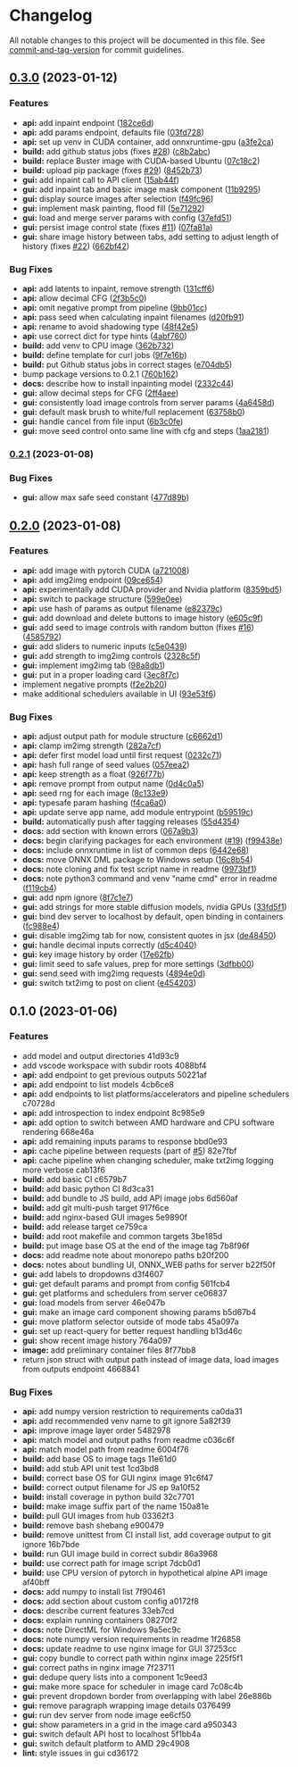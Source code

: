 # Changelog

All notable changes to this project will be documented in this file. See [commit-and-tag-version](https://github.com/absolute-version/commit-and-tag-version) for commit guidelines.

## [0.3.0](https://github.com/ssube/onnx-web/compare/v0.2.1...v0.3.0) (2023-01-12)


### Features

* **api:** add inpaint endpoint ([182ce6d](https://github.com/ssube/onnx-web/commit/182ce6de90361c2eb5d47861ab13570c8186db18))
* **api:** add params endpoint, defaults file ([03fd728](https://github.com/ssube/onnx-web/commit/03fd728ab049187274c7208f530eaa9755d6ae98))
* **api:** set up venv in CUDA container, add onnxruntime-gpu ([a3fe2ca](https://github.com/ssube/onnx-web/commit/a3fe2ca559e8c668b44220b41c4cdd2ada317e01))
* **build:** add github status jobs (fixes [#28](https://github.com/ssube/onnx-web/issues/28)) ([c8b2abc](https://github.com/ssube/onnx-web/commit/c8b2abc110059d71b400aec30e3746b11c1b342d))
* **build:** replace Buster image with CUDA-based Ubuntu ([07c18c2](https://github.com/ssube/onnx-web/commit/07c18c2245ec6f0063ed2278976c6704dd7f1404))
* **build:** upload pip package (fixes [#29](https://github.com/ssube/onnx-web/issues/29)) ([8452b73](https://github.com/ssube/onnx-web/commit/8452b7384cb4ee4a50b7887cf0fadbd6e2c9d684))
* **gui:** add inpaint call to API client ([15ab44f](https://github.com/ssube/onnx-web/commit/15ab44f2ad03fa691b8b9df6edc426d8f0cb71ce))
* **gui:** add inpaint tab and basic image mask component ([11b9295](https://github.com/ssube/onnx-web/commit/11b9295efc8ebe8edac445e25a92cba8e143baae))
* **gui:** display source images after selection ([f49fc96](https://github.com/ssube/onnx-web/commit/f49fc960c91ac786aacdb8662856c645da07d9bc))
* **gui:** implement mask painting, flood fill ([5e71292](https://github.com/ssube/onnx-web/commit/5e712923db6a898275b22d35d0015eec6ee567aa))
* **gui:** load and merge server params with config ([37efd51](https://github.com/ssube/onnx-web/commit/37efd513416b605c0d231432a88b292fc5275670))
* **gui:** persist image control state (fixes [#11](https://github.com/ssube/onnx-web/issues/11)) ([07fa81a](https://github.com/ssube/onnx-web/commit/07fa81a66bce91850093c9718ff4d4aed05aa2e6))
* **gui:** share image history between tabs, add setting to adjust length of history (fixes [#22](https://github.com/ssube/onnx-web/issues/22)) ([662bf42](https://github.com/ssube/onnx-web/commit/662bf42454c31df6f439d440f0f2cfe4d59397da))


### Bug Fixes

* **api:** add latents to inpaint, remove strength ([131cff6](https://github.com/ssube/onnx-web/commit/131cff6ba46dd35477333ee7998a4b304f89b4eb))
* **api:** allow decimal CFG ([2f3b5c0](https://github.com/ssube/onnx-web/commit/2f3b5c06c7cd6b0864bac94666f5aa9f02abe25f))
* **api:** omit negative prompt from pipeline ([9bb01cc](https://github.com/ssube/onnx-web/commit/9bb01cc01d47f39f3dda94bf228497f9cb70ded1))
* **api:** pass seed when calculating inpaint filenames ([d20fb91](https://github.com/ssube/onnx-web/commit/d20fb910739b24cb295e4d5c38a470f866774d5d))
* **api:** rename to avoid shadowing type ([48f42e5](https://github.com/ssube/onnx-web/commit/48f42e56fe1bcf495f7dfe4062330d83e486f664))
* **api:** use correct dict for type hints ([4abf760](https://github.com/ssube/onnx-web/commit/4abf760716fc3baef44da8da323d28939e386e97))
* **build:** add venv to CPU image ([362b732](https://github.com/ssube/onnx-web/commit/362b7327072aab7cc5ab3fcf50a3a46733db29cb))
* **build:** define template for curl jobs ([9f7e16b](https://github.com/ssube/onnx-web/commit/9f7e16b62f8b646d508314ab666e038dd5bc0dff))
* **build:** put Github status jobs in correct stages ([e704db5](https://github.com/ssube/onnx-web/commit/e704db50b1783cb6b24b32b58e2e49bc66c2a320))
* bump package versions to 0.2.1 ([760b162](https://github.com/ssube/onnx-web/commit/760b162a5578ff5c5a091e6281f55452b520d157))
* **docs:** describe how to install inpainting model ([2332c44](https://github.com/ssube/onnx-web/commit/2332c44cee05e1b98821041c6ca343cef606bea2))
* **gui:** allow decimal steps for CFG ([2ff4aee](https://github.com/ssube/onnx-web/commit/2ff4aee8873194b932e47d7c20dd8ea91396094c))
* **gui:** consistently load image controls from server params ([4a6458d](https://github.com/ssube/onnx-web/commit/4a6458d8f68e0ee262db1bbb94944d099152720a))
* **gui:** default mask brush to white/full replacement ([63758b0](https://github.com/ssube/onnx-web/commit/63758b0e21314de96f1f3f6a82ac475ea44cfcf6))
* **gui:** handle cancel from file input ([6b3c0fe](https://github.com/ssube/onnx-web/commit/6b3c0fea45e1ab8fc0ff249e125fa0c7d344e47c))
* **gui:** move seed control onto same line with cfg and steps ([1aa2181](https://github.com/ssube/onnx-web/commit/1aa2181d901b7ab86e3268fe20aac2aeeda50946))

### [0.2.1](https://github.com/ssube/onnx-web/compare/v0.2.0...v0.2.1) (2023-01-08)


### Bug Fixes

* **gui:** allow max safe seed constant ([477d89b](https://github.com/ssube/onnx-web/commit/477d89b6fc8ae61031f25573c9edaad84fcbf4d2))

## [0.2.0](https://github.com/ssube/onnx-web/compare/v0.1.0...v0.2.0) (2023-01-08)


### Features

* **api:** add image with pytorch CUDA ([a721008](https://github.com/ssube/onnx-web/commit/a721008d94d34f655d8749f9fc8fa9f801950427))
* **api:** add img2img endpoint ([09ce654](https://github.com/ssube/onnx-web/commit/09ce6546beac735369a4535646bb1362ff0eaac3))
* **api:** experimentally add CUDA provider and Nvidia platform ([8359bd5](https://github.com/ssube/onnx-web/commit/8359bd5b9969051dde4686223f602cdb77b15901))
* **api:** switch to package structure ([599e0ee](https://github.com/ssube/onnx-web/commit/599e0ee2d0df405062f660af5adae4aaa2fcdb3d))
* **api:** use hash of params as output filename ([e82379c](https://github.com/ssube/onnx-web/commit/e82379c61f7bfafaf102379cddd6fb7407dc99e2))
* **gui:** add download and delete buttons to image history ([e605c9f](https://github.com/ssube/onnx-web/commit/e605c9f66b4bbcf76b8b7ff113792c62087c2716))
* **gui:** add seed to image controls with random button (fixes [#16](https://github.com/ssube/onnx-web/issues/16)) ([4585792](https://github.com/ssube/onnx-web/commit/45857924928817fd0913af215cfed6be25903dcf))
* **gui:** add sliders to numeric inputs ([c5e0439](https://github.com/ssube/onnx-web/commit/c5e0439aa5994c2ca25828589178e3ad91c7d1cc))
* **gui:** add strength to img2img controls ([2328c5f](https://github.com/ssube/onnx-web/commit/2328c5f46a76d7d08067f9fc3a9611000cdda83f))
* **gui:** implement img2img tab ([98a8db1](https://github.com/ssube/onnx-web/commit/98a8db16a33f1e389ecf3cd9237cbdedd38d3b59))
* **gui:** put in a proper loading card ([3ec8f7c](https://github.com/ssube/onnx-web/commit/3ec8f7c2fcfc3b21d75f17b9ac31d424ce4fdd1a))
* implement negative prompts ([f2e2b20](https://github.com/ssube/onnx-web/commit/f2e2b20f18bc8ec1e452ae5ba7929f7ad7ad81f2))
* make additional schedulers available in UI ([93e53f6](https://github.com/ssube/onnx-web/commit/93e53f6dc3d312f348df156780d5f89712f1c087))


### Bug Fixes

* **api:** adjust output path for module structure ([c6662d1](https://github.com/ssube/onnx-web/commit/c6662d155da9176e799fd8979ed7be289982b593))
* **api:** clamp im2img strength ([282a7cf](https://github.com/ssube/onnx-web/commit/282a7cfa2af5ff0c02dd3a33f43858ca9f5c0b4d))
* **api:** defer first model load until first request ([0232c71](https://github.com/ssube/onnx-web/commit/0232c7180c16cc6a497b28be1d1381bd89e099c5))
* **api:** hash full range of seed values ([057eea2](https://github.com/ssube/onnx-web/commit/057eea25ef52de4f945f40a805ec2bb6cd46f9e6))
* **api:** keep strength as a float ([926f77b](https://github.com/ssube/onnx-web/commit/926f77b3b0758a16196392a505d5ca695e54422b))
* **api:** remove prompt from output name ([0d4c0a5](https://github.com/ssube/onnx-web/commit/0d4c0a5942a150cbb407a621f4a6c85eef1f41b6))
* **api:** seed rng for each image ([8c133e9](https://github.com/ssube/onnx-web/commit/8c133e9230eb0ecaefcabd3209d926603eea6903))
* **api:** typesafe param hashing ([f4ca6a0](https://github.com/ssube/onnx-web/commit/f4ca6a0547d5414da25c395b38ae628c97198964))
* **api:** update serve app name, add module entrypoint ([b59519c](https://github.com/ssube/onnx-web/commit/b59519cb7e1300e39c1e6bb7c704b701e7ffc36a))
* **build:** automatically push after tagging releases ([55d4354](https://github.com/ssube/onnx-web/commit/55d435489a2ef8d93c5082229c6bf6fd09d57201))
* **docs:** add section with known errors ([067a9b3](https://github.com/ssube/onnx-web/commit/067a9b39812f6ef9dae7255bcb8e28797aed0872))
* **docs:** begin clarifying packages for each environment ([#19](https://github.com/ssube/onnx-web/issues/19)) ([f99438e](https://github.com/ssube/onnx-web/commit/f99438e623891af122495af6cceefeb6991454a4))
* **docs:** include onnxruntime in list of common deps ([6442e68](https://github.com/ssube/onnx-web/commit/6442e68e676271a1d5ae1ddefac9e8995f48cb9d))
* **docs:** move ONNX DML package to Windows setup ([16c8b54](https://github.com/ssube/onnx-web/commit/16c8b54b1a558afe7299b7e970ddd599976b166c))
* **docs:** note cloning and fix test script name in readme ([9973bf1](https://github.com/ssube/onnx-web/commit/9973bf1bfc423194c353fbb2d50336d88dabc8de))
* **docs:** note python3 command and venv "name cmd" error in readme ([f119cb4](https://github.com/ssube/onnx-web/commit/f119cb41000784abb4ea62ea31487e4da37ed2b2))
* **gui:** add npm ignore ([8f7c1e7](https://github.com/ssube/onnx-web/commit/8f7c1e705b0329b3d537827564008033607c2e82))
* **gui:** add strings for more stable diffusion models, nvidia GPUs ([33fd5f1](https://github.com/ssube/onnx-web/commit/33fd5f1b532e76d8b0777a60e2815c5b49e1fcc5))
* **gui:** bind dev server to localhost by default, open binding in containers ([fc988e4](https://github.com/ssube/onnx-web/commit/fc988e4b5bc4d29a3a71121538f8d362490c3212))
* **gui:** disable img2img tab for now, consistent quotes in jsx ([de48450](https://github.com/ssube/onnx-web/commit/de48450730bf59177372f81e322a77754e1c8636))
* **gui:** handle decimal inputs correctly ([d5c4040](https://github.com/ssube/onnx-web/commit/d5c4040b073bbd94076ccce9f7212efe25958254))
* **gui:** key image history by order ([17e62fb](https://github.com/ssube/onnx-web/commit/17e62fb8e393bdccfc33577ba8584ac72e8bb5b1))
* **gui:** limit seed to safe values, prep for more settings ([3dfbb00](https://github.com/ssube/onnx-web/commit/3dfbb0061b02e8950d40abc2840622ac471de119))
* **gui:** send seed with img2img requests ([4894e0d](https://github.com/ssube/onnx-web/commit/4894e0ddd691cd642b7e2af91e439c603a5cc796))
* **gui:** switch txt2img to post on client ([e454203](https://github.com/ssube/onnx-web/commit/e4542031c4262b1a12be639e5bad747763eb3e8b))

## 0.1.0 (2023-01-06)


### Features

* add model and output directories 41d93c9
* add vscode workspace with subdir roots 4088bf4
* **api:** add endpoint to get previous outputs 50221af
* **api:** add endpoint to list models 4cb6ce8
* **api:** add endpoints to list platforms/accelerators and pipeline schedulers c70728d
* **api:** add introspection to index endpoint 8c985e9
* **api:** add option to switch between AMD hardware and CPU software rendering 668e46a
* **api:** add remaining inputs params to response bbd0e93
* **api:** cache pipeline between requests (part of [#5](undefined/undefined/undefined/issues/5)) 82e7fbf
* **api:** cache pipeline when changing scheduler, make txt2img logging more verbose cab13f6
* **build:** add basic CI c6579b7
* **build:** add basic python CI 8d3ca31
* **build:** add bundle to JS build, add API image jobs 6d560af
* **build:** add git multi-push target 917f6ce
* **build:** add nginx-based GUI images 5e9890f
* **build:** add release target ce759ca
* **build:** add root makefile and common targets 3be185d
* **build:** put image base OS at the end of the image tag 7b8f96f
* **docs:** add readme note about monorepo paths b20f200
* **docs:** notes about bundling UI, ONNX_WEB paths for server b22f50f
* **gui:** add labels to dropdowns d3f4607
* **gui:** get default params and prompt from config 561fcb4
* **gui:** get platforms and schedulers from server ce06837
* **gui:** load models from server 46e047b
* **gui:** make an image card component showing params b5d67b4
* **gui:** move platform selector outside of mode tabs 45a097a
* **gui:** set up react-query for better request handling b13d46c
* **gui:** show recent image history 764a097
* **image:** add preliminary container files 8f77bb8
* return json struct with output path instead of image data, load images from outputs endpoint 4668841


### Bug Fixes

* **api:** add numpy version restriction to requirements ca0da31
* **api:** add recommended venv name to git ignore 5a82f39
* **api:** improve image layer order 5482978
* **api:** match model and output paths from readme c036c6f
* **api:** match model path from readme 6004f76
* **build:** add base OS to image tags 11e61d0
* **build:** add stub API unit test 1cd3bd8
* **build:** correct base OS for GUI nginx image 91c6f47
* **build:** correct output filename for JS ep 9a10f52
* **build:** install coverage in python build 32c7701
* **build:** make image suffix part of the name 150a81e
* **build:** pull GUI images from hub 03362f3
* **build:** remove bash shebang e900479
* **build:** remove unittest from CI install list, add coverage output to git ignore 16b7bde
* **build:** run GUI image build in correct subdir 86a3968
* **build:** use correct path for image script 7dcb0d1
* **build:** use CPU version of pytorch in hypothetical alpine API image af40bff
* **docs:** add numpy to install list 7f90461
* **docs:** add section about custom config a0172f8
* **docs:** describe current features 33eb7cd
* **docs:** explain running containers 08270f2
* **docs:** note DirectML for Windows 9a5ec9c
* **docs:** note numpy version requirements in readme 1f26858
* **docs:** update readme to use nginx image for GUI 37253cc
* **gui:** copy bundle to correct path within nginx image 225f5f1
* **gui:** correct paths in nginx image 7f23711
* **gui:** dedupe query lists into a component 1c9eed3
* **gui:** make more space for scheduler in image card 7c08c4b
* **gui:** prevent dropdown border from overlapping with label 26e886b
* **gui:** remove paragraph wrapping image details 0376499
* **gui:** run dev server from node image ee6cf50
* **gui:** show parameters in a grid in the image card a950343
* **gui:** switch default API host to localhost 5f1bb4a
* **gui:** switch default platform to AMD 29c4908
* **lint:** style issues in gui cd36172
